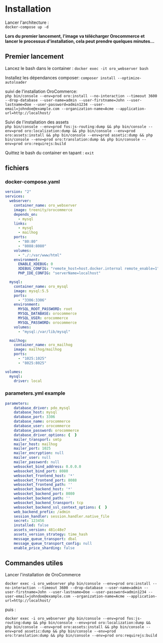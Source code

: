 # Installation
Lancer l'architecture :  
```docker-compose up -d```

**Lors du premier lancement, l'image va télécharger Orocommerce et lancer le processus d'installation, cela peut prendre quelques minutes...**

## Premier lancement
Lancez le bash dans le container :
```docker exec -it oro_webserver bash```

Installez les dépendances composer:
```composer install --optimize-autoloader```

suivi de l'installation OroCommerce:  
```php bin/console --env=prod oro:install --no-interaction --timeout 3600 --drop-database --user-name=admin --user-firstname=John --user-lastname=Doe --user-password=admin1234 --user-email=johndoe@example.com --organization-name=Acme --application-url=http://localhost/```

Suivi de l'installation des assets  
```php bin/console --env=prod fos:js-routing:dump && php bin/console --env=prod oro:localization:dump && php bin/console --env=prod oro:assets:install && php bin/console --env=prod assetic:dump && php bin/console --env=prod oro:translation:dump && php bin/console --env=prod oro:requirejs:build```

Quittez le bash du container en tapant : ```exit```
## fichiers
### docker-compose.yaml
```yaml
version: "2"
services:
  webserver:
    container_name: oro_webserver
    image: treenity/orocommerce
    depends_on:
      - mysql
    links:
      - mysql
      - mailhog
    ports:
      - "80:80"
      - "8088:8080"
    volumes:
      - "./:/var/www/html"
    environment:
      ENABLE_XDEBUG: 0
      XDEBUG_CONFIG: "remote_host=host.docker.internal remote_enable=1"
      PHP_IDE_CONFIG: "serverName=localhost"

  mysql:
    container_name: oro_mysql
    image: mysql:5.5
    ports:
      - "3306:3306"
    environment:
      MYSQL_ROOT_PASSWORD: root
      MYSQL_DATABASE: orocommerce
      MYSQL_USER: orocommerce
      MYSQL_PASSWORD: orocommerce
    volumes:
      - "mysql:/var/lib/mysql"

  mailhog:
    container_name: oro_mailhog
    image: mailhog/mailhog
    ports:
      - "1025:1025"
      - "8025:8025"

volumes:
  mysql:
    driver: local
```
### parameters.yml example
```yaml
parameters:
    database_driver: pdo_mysql
    database_host: mysql
    database_port: 3306
    database_name: orocommerce
    database_user: orocommerce
    database_password: orocommerce
    database_driver_options: {  }
    mailer_transport: smtp
    mailer_host: mailhog
    mailer_port: 1025
    mailer_encryption: null
    mailer_user: null
    mailer_password: null
    websocket_bind_address: 0.0.0.0
    websocket_bind_port: 8080
    websocket_frontend_host: '*'
    websocket_frontend_port: 8088
    websocket_frontend_path: ''
    websocket_backend_host: '*'
    websocket_backend_port: 8080
    websocket_backend_path: ''
    websocket_backend_transport: tcp
    websocket_backend_ssl_context_options: {  }
    web_backend_prefix: /admin
    session_handler: session.handler.native_file
    secret: 123456
    installed: false
    assets_version: 481c48e7
    assets_version_strategy: time_hash
    message_queue_transport: dbal
    message_queue_transport_config: null
    enable_price_sharding: false
```

## Commandes utiles
Lancer l'installation de OroCommerce

```docker exec -i oro_webserver php bin/console --env=prod oro:install --no-interaction --timeout 3600 --drop-database --user-name=admin --user-firstname=John --user-lastname=Doe --user-password=admin1234 --user-email=johndoe@example.com --organization-name=Acme --application-url=http://localhost/```

puis :

```docker exec -i oro_webserver php bin/console --env=prod fos:js-routing:dump && php bin/console --env=prod oro:localization:dump && php bin/console --env=prod oro:assets:install && php bin/console --env=prod assetic:dump && php bin/console --env=prod oro:translation:dump && php bin/console --env=prod oro:requirejs:build```

